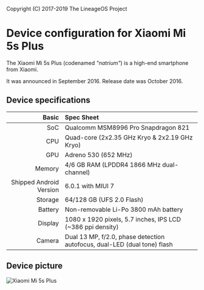 Copyright (C) 2017-2019 The LineageOS Project

Device configuration for Xiaomi Mi 5s Plus
=========================================

The Xiaomi Mi 5s Plus (codenamed _"natrium"_) is a high-end smartphone from Xiaomi.

It was announced in September 2016. Release date was October 2016.

## Device specifications

Basic   | Spec Sheet
-------:|:-------------------------
SoC     | Qualcomm MSM8996 Pro Snapdragon 821
CPU     | Quad-core (2x2.35 GHz Kryo & 2x2.19 GHz Kryo)
GPU     | Adreno 530 (652 MHz)
Memory  | 4/6 GB RAM (LPDDR4 1866 MHz dual-channel)
Shipped Android Version | 6.0.1 with MIUI 7
Storage | 64/128 GB (UFS 2.0 Flash)
Battery | Non-removable Li-Po 3800 mAh battery
Display | 1080 x 1920 pixels, 5.7 inches, IPS LCD (~386 ppi density)
Camera  | Dual 13 MP, f/2.0, phase detection autofocus, dual-LED (dual tone) flash

## Device picture

![Xiaomi Mi 5s Plus](http://xiaomi-mi.com/uploads/CatalogueImage/xiaomi-mi-5s-plus-gray_14498_1475063604.jpg "Xiaomi Mi 5s Plus in dark gray")
